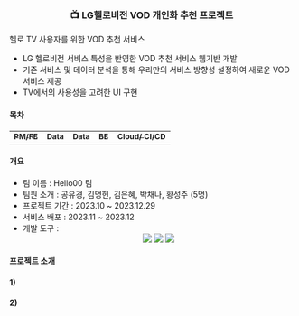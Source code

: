 ### <div align="center">📺 LG헬로비전 VOD 개인화 추천 프로젝트

헬로 TV 사용자를 위한 VOD 추천 서비스
- LG 헬로비전 서비스 특성을 반영한 VOD 추천 서비스 웹기반 개발
- 기존 서비스 및 데이터 분석을 통해 우리만의 서비스 방향성 설정하여 새로운 VOD 서비스 제공
- TV에서의 사용성을 고려한 UI 구현

#### 목차
<table>
  <tbody>
    <tr>
      <td align="center"><a href=""><img src="width="100px;" alt=""/><br /><sub><b>PM/FE </b></sub></a><br /></td>
      <td align="center"><a href=""><img src="width="100px;" alt=""/><br /><sub><b>Data  </b></sub></a><br /></td>
      <td align="center"><a href=""><img src=" width="100px;" alt=""/><br /><sub><b>Data  </b></sub></a><br /></td>
      <td align="center"><a href=""><img src=" width="100px;" alt=""/><br /><sub><b>BE    </b></sub></a><br /></td>
      <td align="center"><a href=""><img src=" width="100px;" alt=""/><br /><sub><b>Cloud/ CI/CD  
        </tr>
  </tbody>
</table>

#### 개요
- 팀 이름 : Hello00 팀
- 팀원 소개 : 공유경, 김명현, 김은혜, 박채나, 황성주 (5명)
- 프로젝트 기간 : 2023.10 ~ 2023.12.29
- 서비스 배포 : 2023.11 ~ 2023.12
- 개발 도구 :
	<div align="center">
	<img src="https://img.shields.io/badge/Java-007396?style=flat&logo=Java&logoColor=white" />
	<img src="https://img.shields.io/badge/HTML5-E34F26?style=flat&logo=HTML5&logoColor=white" />
	<img src="https://img.shields.io/badge/CSS3-1572B6?style=flat&logo=CSS3&logoColor=white" />
</div>
  
#### 프로젝트 소개


#### 1)

#### 2)

